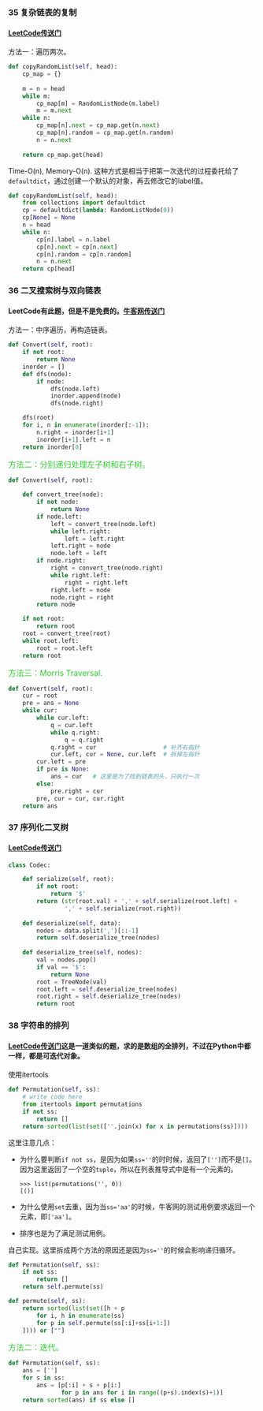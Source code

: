 ### 35 复杂链表的复制

#### [LeetCode传送门](https://leetcode.com/problems/copy-list-with-random-pointer/description/)

方法一：遍历两次。

```python
def copyRandomList(self, head):
    cp_map = {}
        
    m = n = head
    while m:
        cp_map[m] = RandomListNode(m.label)
        m = m.next
    while n:
        cp_map[n].next = cp_map.get(n.next)
        cp_map[n].random = cp_map.get(n.random)
        n = n.next
        
    return cp_map.get(head)
```

Time-O(n), Memory-O(n). 这种方式是相当于把第一次迭代的过程委托给了`defaultdict`，通过创建一个默认的对象，再去修改它的label值。

```python
def copyRandomList(self, head):
    from collections import defaultdict
    cp = defaultdict(lambda: RandomListNode(0))
    cp[None] = None
    n = head
    while n:
        cp[n].label = n.label
        cp[n].next = cp[n.next]
        cp[n].random = cp[n.random]
        n = n.next
    return cp[head]
```

### 36 二叉搜索树与双向链表

#### LeetCode有此题，但是不是免费的。[牛客网传送门](https://www.nowcoder.com/practice/947f6eb80d944a84850b0538bf0ec3a5?tpId=13&tqId=11179&tPage=2&rp=1&ru=%2Fta%2Fcoding-interviews&qru=%2Fta%2Fcoding-interviews%2Fquestion-ranking)

方法一：中序遍历，再构造链表。

```python
def Convert(self, root):
    if not root:
        return None
    inorder = []
    def dfs(node):
        if node:
            dfs(node.left)
            inorder.append(node)
            dfs(node.right)

    dfs(root)
    for i, n in enumerate(inorder[:-1]):
        n.right = inorder[i+1]
        inorder[i+1].left = n
    return inorder[0]
```

<font color=#32CD32 size=3>方法二：分别递归处理左子树和右子树。</font>

```python
def Convert(self, root):
    
    def convert_tree(node):
        if not node:
            return None  
        if node.left:
            left = convert_tree(node.left)
            while left.right:
                left = left.right
            left.right = node
            node.left = left
        if node.right:
            right = convert_tree(node.right)
            while right.left:
                right = right.left
            right.left = node
            node.right = right
        return node

    if not root:
        return root
    root = convert_tree(root)
    while root.left:
        root = root.left
    return root
```

<font color=#32CD32 size=3>方法三：Morris Traversal.</font>

```python
def Convert(self, root):
    cur = root
    pre = ans = None
    while cur:
        while cur.left:
            q = cur.left
            while q.right:
                q = q.right
            q.right = cur                   # 补齐右指针
            cur.left, cur = None, cur.left  # 拆掉左指针
        cur.left = pre
        if pre is None:
            ans = cur   # 这里是为了找到链表的头，只执行一次
        else:
            pre.right = cur
        pre, cur = cur, cur.right
    return ans
```
### 37 序列化二叉树

#### [LeetCode传送门](https://leetcode.com/problems/serialize-and-deserialize-binary-tree/description/)

```python
class Codec:

    def serialize(self, root):
        if not root:
            return '$'
        return (str(root.val) + ',' + self.serialize(root.left) + 
                ',' + self.serialize(root.right))
        
    def deserialize(self, data):
        nodes = data.split(',')[::-1]
        return self.deserialize_tree(nodes)
    
    def deserialize_tree(self, nodes):
        val = nodes.pop()
        if val == '$':
            return None
        root = TreeNode(val)
        root.left = self.deserialize_tree(nodes)
        root.right = self.deserialize_tree(nodes)
        return root
```

### 38 字符串的排列

#### [LeetCode传送门](https://leetcode.com/problems/permutations/description/)这是一道类似的题，求的是数组的全排列，不过在Python中都一样，都是可迭代对象。

使用itertools

```python
def Permutation(self, ss):
    # write code here
    from itertools import permutations
    if not ss:
        return []
    return sorted(list(set([''.join(x) for x in permutations(ss)])))
```
这里注意几点：
 * 为什么要判断`if not ss`，是因为如果`ss=''`的时时候，返回了`['']`而不是`[]`。因为这里返回了一个空的`tuple`，所以在列表推导式中是有一个元素的。

    ```shell
    >>> list(permutations('', 0))
    [()]
    ```
 * 为什么使用`set`去重，因为当`ss='aa'`的时候，牛客网的测试用例要求返回一个元素，即`['aa']`。
 * 排序也是为了满足测试用例。

自己实现。这里拆成两个方法的原因还是因为`ss=''`的时候会影响递归循环。

```python
def Permutation(self, ss):
    if not ss:
        return []
    return self.permute(ss)

def permute(self, ss):
    return sorted(list(set([h + p
        for i, h in enumerate(ss)
        for p in self.permute(ss[:i]+ss[i+1:])
    ]))) or [""]
```

<font color=#32CD32 size=3>方法二：迭代。</font>

```python
def Permutation(self, ss):
    ans = ['']
    for s in ss:
        ans = [p[:i] + s + p[i:]
               for p in ans for i in range((p+s).index(s)+1)]
    return sorted(ans) if ss else []
```

